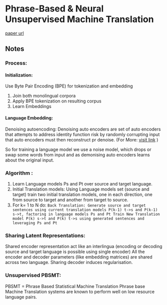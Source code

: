 # Phrase-Based & Neural Unsupervised Machine Translation

[paper url](https://arxiv.org/abs/1804.07755) 

## Notes


### Process:

#### Initialization:

Use Byte Pair Encoding (BPE) for tokenization and embedding
 1. Join both monolingual corpora
 1. Apply BPE tokenization on resulting corpus
 1. Learn Embeddings


#### Language Embedding:
Denoising autoencoding:
Denoising auto encoders are set of auto encoders that attempts to address identity function risk by randomly corrupting input that auto encoders must then reconstruct pr denoise. (For More: [visit link](https://skymind.ai/wiki/denoising-autoencoder) )


So for training a language model we use a noise model, which drops or swap some words from input and as demonising auto encoders learns about the original input.


### Algorithm :

 1. Learn Language models Ps and Pt over source and target language.
 1. Initial Translation models: Using Language models set (source and target) train two initial translation models, one in each direction, one from source to target and another from target to source.
 1. For k= 1 to N do:
  `Back Translation: Generate source and target sentences using current translation models P(k-1) t->s and P(k-1) s->t,
  factoring in language models Ps and Pt
  Train New Translation model P(k) s->t and P(k) t->s using generated sentences and leveraging Ps and Pt`


### Sharing Latent Representations:
Shared encoder representation act like an interlingua (encoding or decoding source and target language is possible using single encoder)
All the encoder and decoder parameters  (like embedding matrices) are shared across two language. Sharing decoder induces regularisation.


### Unsupervised PBSMT:
PBSMT = Phrase Based Statistical Machine Translation
Phrase base Machine Translation systems are known to perform well on low resource language pairs.

